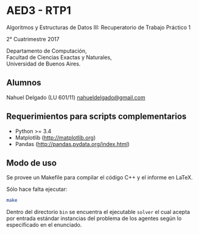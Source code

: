 AED3 - RTP1
=====

Algoritmos y Estructuras de Datos III: Recuperatorio de Trabajo Práctico 1

2° Cuatrimestre 2017

Departamento de Computación,  
Facultad de Ciencias Exactas y Naturales,  
Universidad de Buenos Aires.

Alumnos
-------

Nahuel Delgado (LU 601/11) [nahueldelgado@gmail.com](mailto:nahueldelgado@gmail.com)

Requerimientos para scripts complementarios
--------------

- Python >= 3.4
- Matplotlib (http://matplotlib.org)
- Pandas (http://pandas.pydata.org/index.html)

Modo de uso
-----------

Se provee un Makefile para compilar el código C++ y el informe en LaTeX.

Sólo hace falta ejecutar:

```bash
make
```

Dentro del directorio `bin` se encuentra el ejecutable `solver` el cual acepta por entrada estándar instancias del problema de los agentes según lo especificado en el enunciado.
